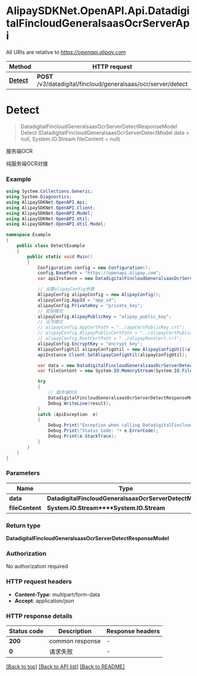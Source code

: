 # AlipaySDKNet.OpenAPI.Api.DatadigitalFincloudGeneralsaasOcrServerApi

All URIs are relative to *https://openapi.alipay.com*

Method | HTTP request | Description
------------- | ------------- | -------------
[**Detect**](DatadigitalFincloudGeneralsaasOcrServerApi.md#detect) | **POST** /v3/datadigital/fincloud/generalsaas/ocr/server/detect | 服务端OCR


<a name="detect"></a>
# **Detect**
> DatadigitalFincloudGeneralsaasOcrServerDetectResponseModel Detect (DatadigitalFincloudGeneralsaasOcrServerDetectModel data = null, System.IO.Stream fileContent = null)

服务端OCR

纯服务端OCR对接

### Example
```csharp
using System.Collections.Generic;
using System.Diagnostics;
using AlipaySDKNet.OpenAPI.Api;
using AlipaySDKNet.OpenAPI.Client;
using AlipaySDKNet.OpenAPI.Model;
using AlipaySDKNet.OpenAPI.Util;
using AlipaySDKNet.OpenAPI.Util.Model;

namespace Example
{
    public class DetectExample
    {
        public static void Main()
        {
            Configuration config = new Configuration();
            config.BasePath = "https://openapi.alipay.com";
            var apiInstance = new DatadigitalFincloudGeneralsaasOcrServerApi(config);

            // 设置alipayConfig参数
            AlipayConfig alipayConfig = new AlipayConfig();
            alipayConfig.AppId = "app_id";
            alipayConfig.PrivateKey = "private_key";
            // 密钥模式
            alipayConfig.AlipayPublicKey = "alipay_public_key";
            // 证书模式
            // alipayConfig.AppCertPath = "../appCertPublicKey.crt";
            // alipayConfig.AlipayPublicCertPath = "../alipayCertPublicKey_RSA2.crt";
            // alipayConfig.RootCertPath = "../alipayRootCert.crt";
            alipayConfig.EncryptKey = "encrypt_key";
            AlipayConfigUtil alipayConfigUtil = new AlipayConfigUtil(alipayConfig);
            apiInstance.Client.SetAlipayConfigUtil(alipayConfigUtil);

            var data = new DatadigitalFincloudGeneralsaasOcrServerDetectModel(); // DatadigitalFincloudGeneralsaasOcrServerDetectModel |  (optional) 
            var fileContent = new System.IO.MemoryStream(System.IO.File.ReadAllBytes("/path/to/file.txt"));  // System.IO.Stream |  (optional) 

            try
            {
                // 服务端OCR
                DatadigitalFincloudGeneralsaasOcrServerDetectResponseModel result = apiInstance.Detect(data, fileContent);
                Debug.WriteLine(result);
            }
            catch (ApiException  e)
            {
                Debug.Print("Exception when calling DatadigitalFincloudGeneralsaasOcrServerApi.Detect: " + e.Message );
                Debug.Print("Status Code: "+ e.ErrorCode);
                Debug.Print(e.StackTrace);
            }
        }
    }
}
```

### Parameters

Name | Type | Description  | Notes
------------- | ------------- | ------------- | -------------
 **data** | **DatadigitalFincloudGeneralsaasOcrServerDetectModel**|  | [optional] 
 **fileContent** | **System.IO.Stream****System.IO.Stream**|  | [optional] 

### Return type

**DatadigitalFincloudGeneralsaasOcrServerDetectResponseModel**

### Authorization

No authorization required

### HTTP request headers

 - **Content-Type**: multipart/form-data
 - **Accept**: application/json


### HTTP response details
| Status code | Description | Response headers |
|-------------|-------------|------------------|
| **200** | common response |  -  |
| **0** | 请求失败 |  -  |

[[Back to top]](#) [[Back to API list]](../README.md#documentation-for-api-endpoints) [[Back to README]](../README.md)

